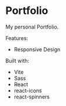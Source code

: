 # Portfolio

My personal Portfolio.

Features: 
- Responsive Design

Built with: 
- Vite
- Sass
- React
- react-icons
- react-spinners
